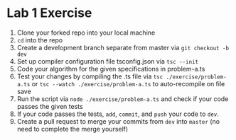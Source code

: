 # Lab 1 Exercise

1. Clone your forked repo into your local machine
2. `cd` into the repo
3. Create a development branch separate from master via `git checkout -b dev`
4. Set up compiler configuration file tsconfig.json via `tsc --init`
4. Code your algorithm for the given specifications in problem-a.ts
5. Test your changes by compiling the .ts file via `tsc ./exercise/problem-a.ts`  or `tsc --watch ./exercise/problem-a.ts` to auto-recompile on file save
6. Run the script via `node ./exercise/problem-a.ts` and check if your code passes the given tests
7. If your code passes the tests, `add`, `commit`, and `push` your code to `dev`.
8. Create a pull request to merge your commits from `dev` into `master` (no need to complete the merge yourself)

